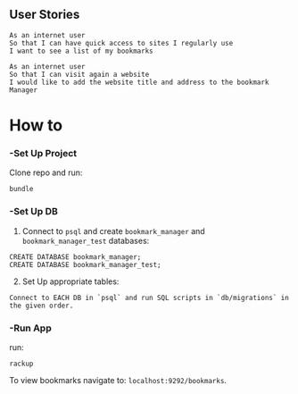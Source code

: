 ## User Stories

```
As an internet user
So that I can have quick access to sites I regularly use
I want to see a list of my bookmarks
```

```
As an internet user
So that I can visit again a website
I would like to add the website title and address to the bookmark Manager
```

# How to 

### -Set Up Project

Clone repo and run:

```
bundle
```

### -Set Up DB

1. Connect to `psql` and create `bookmark_manager` and `bookmark_manager_test` databases:

```
CREATE DATABASE bookmark_manager;
CREATE DATABASE bookmark_manager_test;
```

2. Set Up appropriate tables:
```
Connect to EACH DB in `psql` and run SQL scripts in `db/migrations` in the given order.
```

### -Run App
run:
```
rackup
```
To view bookmarks navigate to: `localhost:9292/bookmarks`.